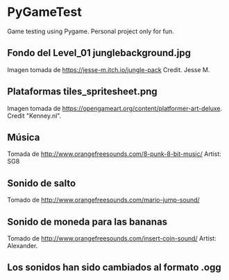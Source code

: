 # PyGameTest
Game testing using Pygame. Personal project only for fun.

## Fondo del Level_01 junglebackground.jpg
Imagen tomada de https://jesse-m.itch.io/jungle-pack Credit. Jesse M.


## Plataformas tiles_spritesheet.png
Imagen tomada de https://opengameart.org/content/platformer-art-deluxe. Credit "Kenney.nl".

## Música 

Tomada de http://www.orangefreesounds.com/8-punk-8-bit-music/ Artist: SG8

## Sonido de salto
Tomado de http://www.orangefreesounds.com/mario-jump-sound/

## Sonido de moneda para las bananas
Tomado de http://www.orangefreesounds.com/insert-coin-sound/ Artist: Alexander.

## Los sonidos han sido cambiados al formato .ogg
